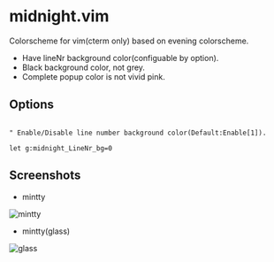midnight.vim
============

Colorscheme for vim(cterm only) based on evening colorscheme.

- Have lineNr background color(configuable by option).
- Black background color, not grey.
- Complete popup color is not vivid pink.

Options
-------

```VimL

" Enable/Disable line number background color(Default:Enable[1]).

let g:midnight_LineNr_bg=0

```

Screenshots
-----------


- mintty

![mintty](https://raw.github.com/wiki/0xBADDCAFE/midnight.vim/images/mintty.png)

- mintty(glass)

![glass](https://raw.github.com/wiki/0xBADDCAFE/midnight.vim/images/mintty_glass.png)
